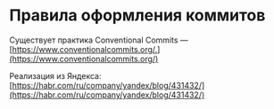 # Правила оформления коммитов

Существует практика Conventional Commits — [https://www.conventionalcommits.org/.](https://www.conventionalcommits.org/)

Реализация из Яндекса: [https://habr.com/ru/company/yandex/blog/431432/](https://habr.com/ru/company/yandex/blog/431432/)
